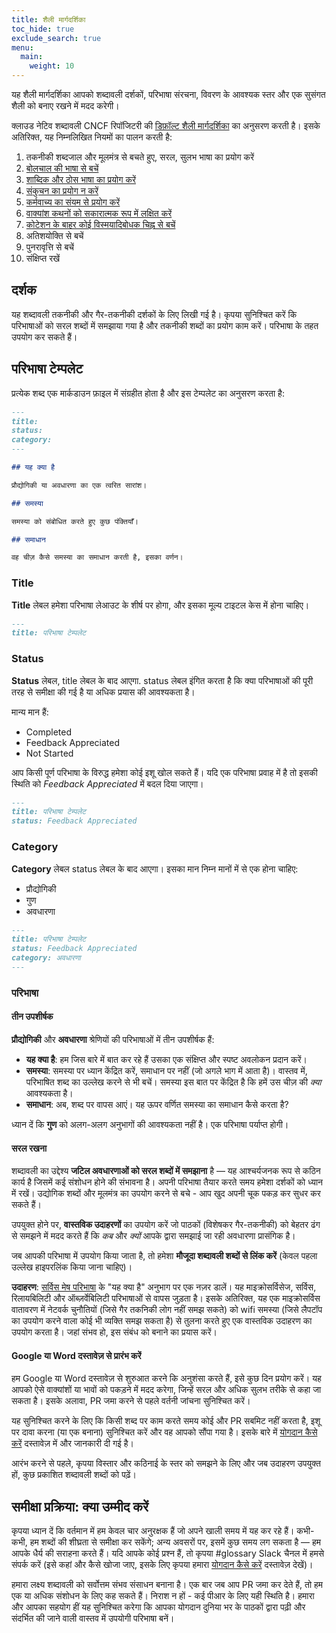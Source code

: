 ```yaml
---
title: शैली मार्गदर्शिका
toc_hide: true
exclude_search: true
menu:
  main:
    weight: 10
---
```


यह शैली मार्गदर्शिका आपको शब्दावली दर्शकों, परिभाषा संरचना, विवरण के आवश्यक स्तर और एक सुसंगत शैली को बनाए रखने में मदद करेगी।

क्लाउड नेटिव शब्दावली CNCF रिपॉजिटरी की [डिफ़ॉल्ट शैली मार्गदर्शिका](https://github.com/cncf/foundation/blob/master/style-guide.md) का अनुसरण करती है। इसके अतिरिक्त, यह निम्नलिखित नियमों का पालन करती है:

1. तकनीकी शब्दजाल और मूलमंत्र से बचते हुए, सरल, सुलभ भाषा का प्रयोग करें
2. [बोलचाल की भाषा से बचें](https://en.wikipedia.org/wiki/Colloquialism)
3. [शाब्दिक और ठोस भाषा का प्रयोग करें](https://guidetogrammar.org/grammar/composition/abstract.htm)
4. [संकुचन का प्रयोग न करें](https://en.wikipedia.org/wiki/Contraction_(grammar))
5. [कर्मवाच्य का संयम से प्रयोग करें](https://www.ef.com/ca/english-resources/english-grammar/passive-voice/)
6. [वाक्यांश कथनों को सकारात्मक रूप में लक्षित करें](https://examples.yourdictionary.com/positive-sentence-examples.html) 
7. [कोटेशन के बाहर कोई विस्मयादिबोधक चिह्न से बचें](https://www.grammarly.com/blog/exclamation-mark/)
8. अतिशयोक्ति से बचें
9. पुनरावृत्ति से बचें
10. संक्षिप्त रखें

## दर्शक

यह शब्दावली तकनीकी और गैर-तकनीकी दर्शकों के लिए लिखी गई है। कृपया सुनिश्चित करें कि परिभाषाओं को सरल शब्दों में समझाया गया है और तकनीकी शब्दों का प्रयोग काम करें। परिभाषा के तहत उपयोग कर सकते हैं।

## परिभाषा टेम्पलेट

प्रत्येक शब्द एक मार्कडाउन फ़ाइल में संग्रहीत होता है और इस टेम्पलेट का अनुसरण करता है:

```md
---
title: 
status: 
category: 
---

## यह क्या है

प्रौद्योगिकी या अवधारणा का एक त्वरित सारांश।

## समस्या

समस्या को संबोधित करते हुए कुछ पंक्तियाँ।

## समाधान

वह चीज़ कैसे समस्या का समाधान करती है, इसका वर्णन।
```

### Title

**Title** लेबल हमेशा परिभाषा लेआउट के शीर्ष पर होगा, और इसका मूल्य टाइटल केस में होना चाहिए।

```md
---
title: परिभाषा टेम्पलेट
```

### Status

**Status** लेबल, title लेबल के बाद आएगा. status लेबल इंगित करता है कि क्या परिभाषाओं की पूरी तरह से समीक्षा की गई है या अधिक प्रयास की आवश्यकता है।

मान्य मान हैं:

- Completed
- Feedback Appreciated 
- Not Started

आप किसी पूर्ण परिभाषा के विरुद्ध हमेशा कोई इशू खोल सकते हैं। यदि एक परिभाषा प्रवाह में है तो इसकी स्थिति को *Feedback Appreciated* में बदल दिया जाएगा।

```md
---
title: परिभाषा टेम्पलेट
status: Feedback Appreciated
```

### Category

**Category** लेबल status लेबल के बाद आएगा। इसका मान निम्न मानों में से एक होना चाहिए:

- प्रौद्योगिकी
- गुण
- अवधारणा

```md
---
title: परिभाषा टेम्पलेट
status: Feedback Appreciated
category: अवधारणा
---
```

### परिभाषा

#### तीन उपशीर्षक

**प्रौद्योगिकी** और **अवधारणा** श्रेणियों की परिभाषाओं में तीन उपशीर्षक हैं:

- **यह क्या है**: हम जिस बारे में बात कर रहे हैं उसका एक संक्षिप्त और स्पष्ट अवलोकन प्रदान करें।
- **समस्या**: समस्या पर ध्यान केंद्रित करें, समाधान पर नहीं (जो अगले भाग में आता है)। वास्तव में, परिभाषित शब्द का उल्लेख करने से भी बचें। समस्या इस बात पर केंद्रित है कि हमें उस चीज़ की *क्या* आवश्यकता है। 
- **समाधान**: अब, शब्द पर वापस आएं। यह ऊपर वर्णित समस्या का समाधान कैसे करता है?

ध्यान दें कि **गुण** को अलग-अलग अनुभागों की आवश्यकता नहीं है। एक परिभाषा पर्याप्त होगी।

#### सरल रखना

शब्दावली का उद्देश्य **जटिल अवधारणाओं को सरल शब्दों में समझाना** है — यह आश्चर्यजनक रूप से कठिन कार्य है जिसमें कई संशोधन होने की संभावना है। अपनी परिभाषा तैयार करते समय हमेशा दर्शकों को ध्यान में रखें। उद्योगिक शब्दों और मूलमंत्र का उपयोग करने से बचे - आप खुद अपनी चूक पकड़ कर सुधर कर सकते हैं।

उपयुक्त होने पर, **वास्तविक उदाहरणों** का उपयोग करें जो पाठकों (विशेषकर गैर-तकनीकी) को बेहतर ढंग से समझने में मदद करते हैं कि *कब* और *क्यों* आपके द्वारा समझाई जा रही अवधारणा प्रासंगिक है।

जब आपकी परिभाषा में उपयोग किया जाता है, तो हमेशा **मौजूदा शब्दावली शब्दों से लिंक करें** (केवल पहला उल्लेख हाइपरलिंक किया जाना चाहिए)।

**उदाहरण**: [सर्विस मेष परिभाषा](/service-mesh/) के "यह क्या है" अनुभाग पर एक नज़र डालें। यह माइक्रोसर्विसेज, सर्विस, रिलायबिलिटी और ऑब्ज़र्वेबिलिटी परिभाषाओं से वापस जुड़ता है। इसके अतिरिक्त, यह एक माइक्रोसर्विस वातावरण में नेटवर्क चुनौतियों (जिसे गैर तकनिकी लोग नहीं समझ सकते) को wifi समस्या (जिसे लैपटॉप का उपयोग करने वाला कोई भी व्यक्ति समझ सकता है) से तुलना करते हुए एक वास्तविक उदाहरण का उपयोग करता है। जहां संभव हो, इस संबंध को बनाने का प्रयास करें। 

#### Google या Word दस्तावेज़ से प्रारंभ करें

हम Google या Word दस्तावेज़ से शुरुआत करने कि अनुशंसा करते हैं, इसे कुछ दिन प्रयोग करें। यह आपको ऐसे वाक्यांशों या भावों को पकड़ने में मदद करेगा, जिन्हें सरल और अधिक सुलभ तरीके से कहा जा सकता है। इसके अलावा, PR जमा करने से पहले वर्तनी जांचना सुनिश्चित करें।

यह सुनिश्चित करने के लिए कि किसी शब्द पर काम करते समय कोई और PR सबमिट नहीं करता है, इशू पर दावा करना (या एक बनाना) सुनिश्चित करें और वह आपको सौंपा गया है।  इसके बारे में [योगदान कैसे करें](/hi/contribute/) दस्तावेज़ में और जानकारी दी गई है।

आरंभ करने से पहले, कृपया विस्तार और कठिनाई के स्तर को समझने के लिए और जब उदाहरण उपयुक्त हों, कुछ प्रकाशित शब्दावली शब्दों को पढ़ें।

## समीक्षा प्रक्रिया: क्या उम्मीद करें

कृपया ध्यान दें कि वर्तमान में हम केवल चार अनुरक्षक हैं जो अपने खाली समय में यह कर रहे हैं। कभी-कभी, हम शब्दों की शीघ्रता से समीक्षा कर सकेंगे; अन्य अवसरों पर, इसमें कुछ समय लग सकता है — हम आपके धैर्य की सराहना करते हैं। यदि आपके कोई प्रश्न हैं, तो कृपया #glossary Slack चैनल में हमसे संपर्क करें (इसे कहां और कैसे खोजा जाए, इसके लिए कृपया हमारा [योगदान कैसे करें](/hi/contribute/) दस्तावेज़ देखें)।

हमारा लक्ष्य शब्दावली को सर्वोत्तम संभव संसाधन बनाना है। एक बार जब आप PR जमा कर देते हैं, तो हम एक या अधिक संशोधन के लिए कह सकते हैं। निराश न हों - कई पीआर के लिए यही स्थिति है। हमारा और आपका सहयोग हीं यह सुनिश्चित करेगा कि आपका योगदान दुनिया भर के पाठकों द्वारा पढ़ी और संदर्भित की जाने वाली वास्तव में उपयोगी परिभाषा बनें।
